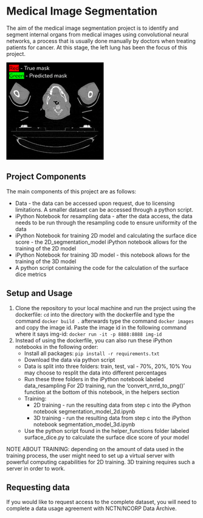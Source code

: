 # Medical Image Segmentation
The aim of the medical image segmentation project is to identify and segment internal organs from medical images using convolutional neural networks, a process that is usually done manually by doctors when treating patients for cancer. At this stage, the left lung has been the focus of this project.

![](docs/lung_patient_results.gif)

## Project Components
The main components of this project are as follows: 
- Data - the data can be accessed upon request, due to licensing limitations. A smaller dataset can be accessed through a python script.
- iPython Notebook for resampling data - after the data access, the data needs to be run through the resampling code to ensure uniformity of the data
- iPython Notebook for training 2D model and calculating the surface dice score - the 2D_segmentation_model iPython notebook allows for the training of the 2D model
- iPython Notebook for training 3D model - this notebook allows for the training of the 3D model
- A python script containing the code for the calculation of the surface dice metrics

## Setup and Usage
1. Clone the repository to your local machine and run the project using the dockerfile:
	`cd` into the directory with the dockerfile and type the command `docker build .` 
afterwards type the command `docker images` and copy the image id. Paste the image id 
in the following command where it says img-id:
`docker run -it -p 8888:8888 img-id`
2. Instead of using the dockerfile, you can also run these iPython notebooks in the following order:
    - Install all packages: `pip install -r requirements.txt`
    - Download the data via python script
    - Data is split into three folders: train, test, val - 70%, 20%, 10%
You may choose to resplit the data into different percentages
    - Run these three folders in the iPython notebook labeled data_resampling
For 2D training, run the ‘convert_nrrd_to_png()’ function at the bottom of this notebook, in the helpers section
    - Training:
      - 2D training - run the resulting data from step c into the iPython notebook segmentation_model_2d.ipynb
      - 3D training - run the resulting data from step c into the iPython notebook segmentation_model_3d.ipynb
    - Use the python script found in the helper_functions folder labeled surface_dice.py to calculate the surface dice score of your model

NOTE ABOUT TRAINING: depending on the amount of data used in the training process, the user might need to set up a virtual server with powerful computing capabilities for 2D training. 3D training requires such a server in order to work.

## Requesting data
If you would like to request access to the complete dataset, you will need to complete a data usage agreement with NCTN/NCORP Data Archive.  
 

​​
